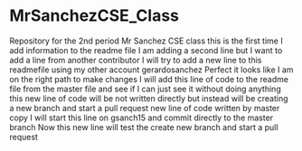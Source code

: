 # MrSanchezCSE_Class
Repository for the 2nd period Mr Sanchez CSE class
this is the first time I add information to the readme file
I am adding a second line but I want to add a line from another contributor
I will try to add a new line to this readmefile using my other account gerardosanchez
Perfect it looks like I am on the right path to make changes I will add this line of code to the readme file from the master file and see if I can just see it without doing anything
this new line of code will be not written directly but instead will be creating a new branch and start a pull request
new line of code written by master copy
I will start this line on gsanch15 and commit directly to the master branch
Now this new line will test the create new branch and start a pull request
